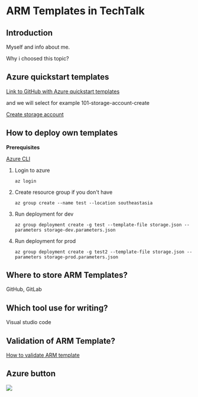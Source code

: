 # ARM Templates in TechTalk
## Introduction
Myself and info about me.

Why i choosed this topic?

## Azure quickstart templates

[Link to GitHub with Azure quickstart templates](https://github.com/Azure/azure-quickstart-templates)

and we will select for example 101-storage-account-create

[Create storage account](https://github.com/Azure/azure-quickstart-templates/tree/master/101-storage-account-create)

## How to deploy own templates
**Prerequisites**

[Azure CLI](https://docs.microsoft.com/cs-cz/cli/azure/install-azure-cli?view=azure-cli-latest)

1. Login to azure
    ```
    az login
    ```

2. Create resource group if you don't have
    ```
    az group create --name test --location southeastasia
    ```
3. Run deployment for dev
    ```
    az group deployment create -g test --template-file storage.json --parameters storage-dev.parameters.json
    ```
4. Run deployment for prod
    ```
    az group deployment create -g test2 --template-file storage.json --parameters storage-prod.parameters.json
    ```

## Where to store ARM Templates?
GitHub, GitLab

## Which tool use for writing?
Visual studio code

## Validation of ARM Template?
[How to validate ARM template](https://docs.microsoft.com/en-us/cli/azure/group/deployment?view=azure-cli-latest#az-group-deployment-validate)

## Azure button
<a href="https://portal.azure.com/#create/Microsoft.Template/uri/https%3A%2F%2Fraw.githubusercontent.com%2Fhadr10%2Ftechtalk%2Fmaster%2Fstorage.json" target="_blank">
<img src="http://azuredeploy.net/deploybutton.png"/>
</a>